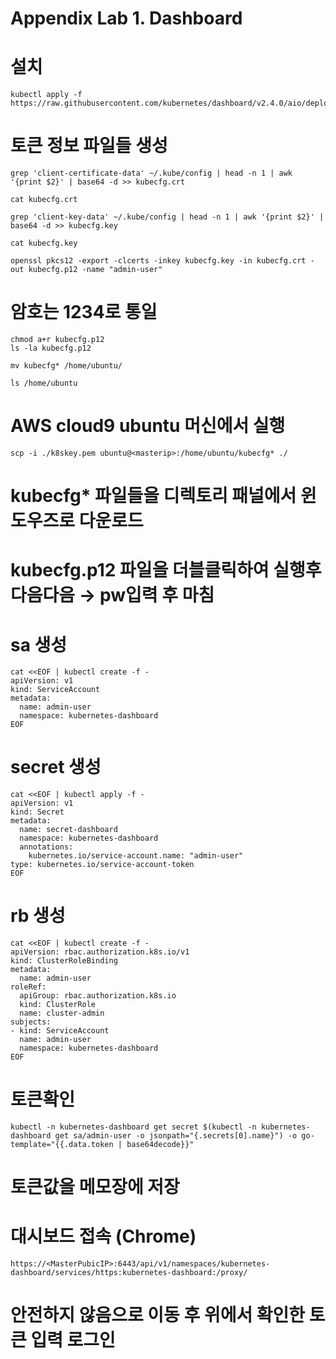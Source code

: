# Appendix Lab 1. Dashboard


# 설치

```
kubectl apply -f https://raw.githubusercontent.com/kubernetes/dashboard/v2.4.0/aio/deploy/recommended.yaml
```


# 토큰 정보 파일들 생성

```
grep 'client-certificate-data' ~/.kube/config | head -n 1 | awk '{print $2}' | base64 -d >> kubecfg.crt

cat kubecfg.crt

grep 'client-key-data' ~/.kube/config | head -n 1 | awk '{print $2}' | base64 -d >> kubecfg.key

cat kubecfg.key

openssl pkcs12 -export -clcerts -inkey kubecfg.key -in kubecfg.crt -out kubecfg.p12 -name "admin-user"
```

# 암호는 1234로 통일
```
chmod a+r kubecfg.p12
ls -la kubecfg.p12

mv kubecfg* /home/ubuntu/

ls /home/ubuntu
```



# AWS cloud9 ubuntu 머신에서 실행
```
scp -i ./k8skey.pem ubuntu@<masterip>:/home/ubuntu/kubecfg* ./
```
# kubecfg* 파일들을 디렉토리 패널에서 윈도우즈로 다운로드


# kubecfg.p12 파일을 더블클릭하여 실행후 다음다음 → pw입력 후 마침

# sa 생성

```
cat <<EOF | kubectl create -f -
apiVersion: v1
kind: ServiceAccount
metadata:
  name: admin-user
  namespace: kubernetes-dashboard
EOF
```
# secret 생성
```
cat <<EOF | kubectl apply -f -
apiVersion: v1
kind: Secret
metadata:
  name: secret-dashboard
  namespace: kubernetes-dashboard
  annotations:
    kubernetes.io/service-account.name: "admin-user"
type: kubernetes.io/service-account-token
EOF
```

# rb 생성

```
cat <<EOF | kubectl create -f -
apiVersion: rbac.authorization.k8s.io/v1
kind: ClusterRoleBinding
metadata:
  name: admin-user
roleRef:
  apiGroup: rbac.authorization.k8s.io
  kind: ClusterRole
  name: cluster-admin
subjects:
- kind: ServiceAccount
  name: admin-user
  namespace: kubernetes-dashboard
EOF
```  
# 토큰확인

```
kubectl -n kubernetes-dashboard get secret $(kubectl -n kubernetes-dashboard get sa/admin-user -o jsonpath="{.secrets[0].name}") -o go-template="{{.data.token | base64decode}}"
```

# 토큰값을 메모장에 저장

# 대시보드 접속 (Chrome)

```
https://<MasterPubicIP>:6443/api/v1/namespaces/kubernetes-dashboard/services/https:kubernetes-dashboard:/proxy/
```

# 안전하지 않음으로 이동 후 위에서 확인한 토큰 입력 로그인
